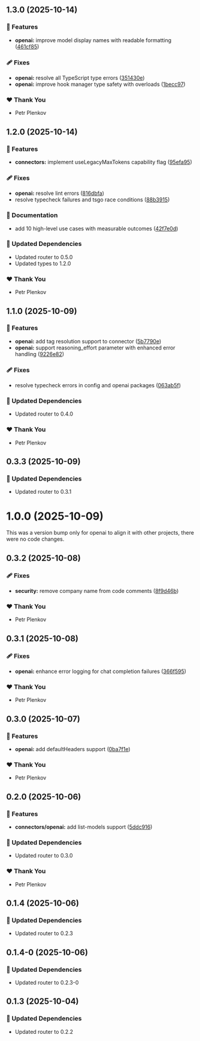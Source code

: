 ## 1.3.0 (2025-10-14)

### 🚀 Features

- **openai:** improve model display names with readable formatting ([461cf85](https://github.com/genai-tools/anygpt/commit/461cf85))

### 🩹 Fixes

- **openai:** resolve all TypeScript type errors ([351430e](https://github.com/genai-tools/anygpt/commit/351430e))
- **openai:** improve hook manager type safety with overloads ([1becc97](https://github.com/genai-tools/anygpt/commit/1becc97))

### ❤️ Thank You

- Petr Plenkov

## 1.2.0 (2025-10-14)

### 🚀 Features

- **connectors:** implement useLegacyMaxTokens capability flag ([95efa95](https://github.com/genai-tools/anygpt/commit/95efa95))

### 🩹 Fixes

- **openai:** resolve lint errors ([816dbfa](https://github.com/genai-tools/anygpt/commit/816dbfa))
- resolve typecheck failures and tsgo race conditions ([88b3915](https://github.com/genai-tools/anygpt/commit/88b3915))

### 📖 Documentation

- add 10 high-level use cases with measurable outcomes ([42f7e0d](https://github.com/genai-tools/anygpt/commit/42f7e0d))

### 🧱 Updated Dependencies

- Updated router to 0.5.0
- Updated types to 1.2.0

### ❤️ Thank You

- Petr Plenkov

## 1.1.0 (2025-10-09)

### 🚀 Features

- **openai:** add tag resolution support to connector ([5b7790e](https://github.com/genai-tools/anygpt/commit/5b7790e))
- **openai:** support reasoning_effort parameter with enhanced error handling ([9226e82](https://github.com/genai-tools/anygpt/commit/9226e82))

### 🩹 Fixes

- resolve typecheck errors in config and openai packages ([063ab5f](https://github.com/genai-tools/anygpt/commit/063ab5f))

### 🧱 Updated Dependencies

- Updated router to 0.4.0

### ❤️ Thank You

- Petr Plenkov

## 0.3.3 (2025-10-09)

### 🧱 Updated Dependencies

- Updated router to 0.3.1

# 1.0.0 (2025-10-09)

This was a version bump only for openai to align it with other projects, there were no code changes.

## 0.3.2 (2025-10-08)

### 🩹 Fixes

- **security:** remove company name from code comments ([8f9d46b](https://github.com/genai-tools/anygpt/commit/8f9d46b))

### ❤️ Thank You

- Petr Plenkov

## 0.3.1 (2025-10-08)

### 🩹 Fixes

- **openai:** enhance error logging for chat completion failures ([366f595](https://github.com/genai-tools/anygpt/commit/366f595))

### ❤️ Thank You

- Petr Plenkov

## 0.3.0 (2025-10-07)

### 🚀 Features

- **openai:** add defaultHeaders support ([0ba7f1e](https://github.com/genai-tools/anygpt/commit/0ba7f1e))

### ❤️ Thank You

- Petr Plenkov

## 0.2.0 (2025-10-06)

### 🚀 Features

- **connectors/openai:** add list-models support ([5ddc916](https://github.com/genai-tools/anygpt/commit/5ddc916))

### 🧱 Updated Dependencies

- Updated router to 0.3.0

### ❤️ Thank You

- Petr Plenkov

## 0.1.4 (2025-10-06)

### 🧱 Updated Dependencies

- Updated router to 0.2.3

## 0.1.4-0 (2025-10-06)

### 🧱 Updated Dependencies

- Updated router to 0.2.3-0

## 0.1.3 (2025-10-04)

### 🧱 Updated Dependencies

- Updated router to 0.2.2
